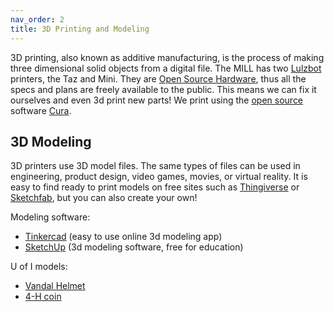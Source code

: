 ```yaml
---
nav_order: 2
title: 3D Printing and Modeling
---
```


3D printing, also known as additive manufacturing, is the process of making three dimensional solid objects from a digital file.
The MILL has two [Lulzbot](https://www.lulzbot.com) printers, the Taz and Mini.
They are [Open Source Hardware](https://en.wikipedia.org/wiki/Open-source_hardware), thus all the specs and plans are freely available to the public. 
This means we can fix it ourselves and even 3d print new parts! 
We print using the [open source](https://en.wikipedia.org/wiki/Open-source_software) software [Cura](https://www.lulzbot.com/cura).

## 3D Modeling

3D printers use 3D model files. 
The same types of files can be used in engineering, product design, video games, movies, or virtual reality.
It is easy to find ready to print models on free sites such as [Thingiverse](https://www.thingiverse.com/) or [Sketchfab](https://sketchfab.com/models/categories/cultural-heritage-history), but you can also create your own!

Modeling software:

- [Tinkercad](https://www.tinkercad.com/) (easy to use online 3d modeling app)
- [SketchUp](http://www.sketchup.com/) (3d modeling software, free for education)

U of I models:

- [Vandal Helmet](https://www.thingiverse.com/thing:2358903)
- [4-H coin](http://www.lib.uidaho.edu/media/workshops/4hcoin2017.stl)
